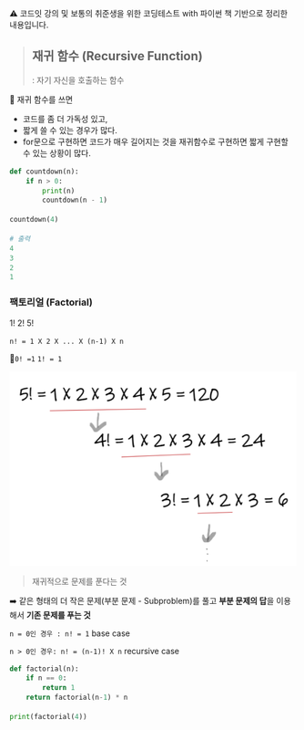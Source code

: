 ⚠️ 코드잇 강의 및 보통의 취준생을 위한 코딩테스트 with 파이썬 책 기반으로 정리한 내용입니다.



> ## 재귀 함수 (Recursive Function)
>
> : 자기 자신을 호출하는 함수



🔎 재귀 함수를 쓰면

- 코드를 좀 더 가독성 있고,
- 짧게 쓸 수 있는 경우가 많다.
- for문으로 구현하면 코드가 매우 길어지는 것을 재귀함수로 구현하면 짧게 구현할 수 있는 상황이 많다.

```python
def countdown(n):
    if n > 0:
        print(n)
        countdown(n - 1)
        
countdown(4)

# 출력 
4
3
2
1
```



### 팩토리얼 (Factorial)

1! 2! 5!

`n! = 1 X 2 X ... X (n-1) X n`

📍`0! =1` `1! = 1`

![](https://github.com/forwardyoung/Algorithm_study/blob/master/%EC%9E%AC%EA%B7%80%ED%95%A8%EC%88%98.assets/%ED%8C%A9%ED%86%A0%EB%A6%AC%EC%96%BC.png)

> 재귀적으로 문제를 푼다는 것

➡️ 같은 형태의 더 작은 문제(부분 문제 - Subproblem)를 풀고 **부분 문제의 답**을 이용해서 **기존 문제를 푸는 것**



`n = 0인 경우 : n! = 1` base case

`n > 0인 경우: n! = (n-1)! X n` recursive case

```python
def factorial(n):
    if n == 0:
        return 1
    return factorial(n-1) * n

print(factorial(4))
```

